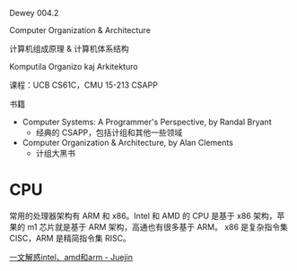 Dewey 004.2

Computer Organization & Architecture

计算机组成原理 & 计算机体系结构

Komputila Organizo kaj Arkitekturo

课程：UCB CS61C，CMU 15-213 CSAPP

书籍

- Computer Systems: A Programmer's Perspective, by Randal Bryant
    - 经典的 CSAPP，包括计组和其他一些领域
- Computer Organization & Architecture, by Alan Clements
    - 计组大黑书

# CPU

常用的处理器架构有 ARM 和 x86。Intel 和 AMD 的 CPU 是基于 x86 架构，苹果的 m1 芯片就是基于 ARM 架构，高通也有很多基于 ARM。 x86 是复杂指令集 CISC，ARM 是精简指令集 RISC。

[一文解惑intel、amd和arm - Juejin](https://juejin.cn/post/6952764346648756237)
